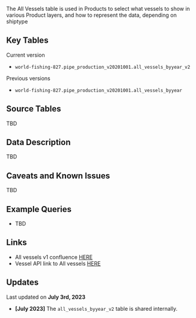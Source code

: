 The All Vessels table is used in Products to select what vessels to show in various Product layers, and how to represent the data, depending on shiptype  

## Key Tables

Current version
+ `world-fishing-827.pipe_production_v20201001.all_vessels_byyear_v2`


Previous versions 
+ `world-fishing-827.pipe_production_v20201001.all_vessels_byyear`

## Source Tables

TBD

## Data Description

TBD


## Caveats and Known Issues

TBD

## Example Queries

+ TBD

## Links

+ All vessels v1 confluence [HERE](https://globalfishingwatch.atlassian.net/wiki/spaces/TD/pages/445284357/How+to+generate+the+all+vessels+byyear+v+table)
+ Vessel API link to All vessels [HERE](https://globalfishingwatch.atlassian.net/wiki/spaces/TD/pages/507084801/Vessel+Identity+API+flow)

## Updates
Last updated on **July 3rd, 2023**

+ **[July 2023]** The `all_vessels_byyear_v2` table is shared internally.  
